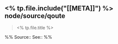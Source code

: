 <% tp.file.include("[[META]]") %> node/source/qoute
---
> <% tp.file.title %>
>
> <cite></cite>

%%
Source:: 
See:: 
%%